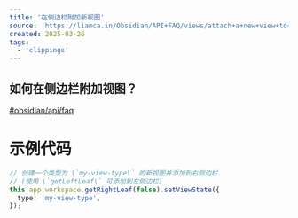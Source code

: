 ```yaml
---
title: '在侧边栏附加新视图'
source: 'https://liamca.in/Obsidian/API+FAQ/views/attach+a+new+view+to+the+sidebar'
created: 2025-03-26
tags:
  - 'clippings'
---
```


## 如何在侧边栏附加视图？

[#obsidian/api/faq](https://liamca.in/Obsidian/API+FAQ/views/#obsidian/api/faq)

# 示例代码

```ts
// 创建一个类型为 \`my-view-type\` 的新视图并添加到右侧边栏
// (使用 \`getLeftLeaf\` 可添加到左侧边栏)
this.app.workspace.getRightLeaf(false).setViewState({
  type: 'my-view-type',
});
```
